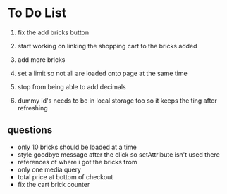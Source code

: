 # To Do List

1. fix the add bricks button

2. start working on linking the shopping cart to the bricks added

3. add more bricks

4. set a limit so not all are loaded onto page at the same time

5. stop from being able to add decimals

6. dummy id's needs to be in local storage too so it keeps the ting after refreshing

## questions

* only 10 bricks should be loaded at a time
* style goodbye message after the click so setAttribute isn't used there
* references of where i got the bricks from
* only one media query
* total price at bottom of checkout
* fix the cart brick counter